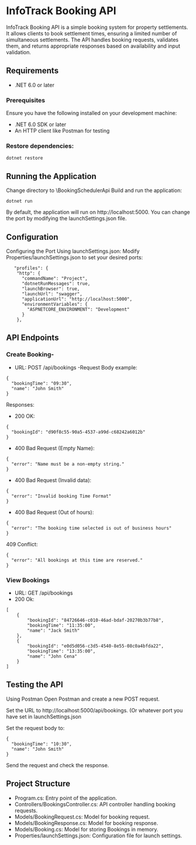 # InfoTrack Booking API

InfoTrack Booking API is a simple booking system for property settlements. It allows clients to book settlement times, ensuring a limited number of simultaneous settlements.
The API handles booking requests, validates them, and returns appropriate responses based on availability and input validation.

## Requirements

- .NET 6.0 or later

### Prerequisites

Ensure you have the following installed on your development machine:

- .NET 6.0 SDK or later
- An HTTP client like Postman for testing

### Restore dependencies:
```
dotnet restore
```

## Running the Application
Change directory to \BookingSchedulerApi 
Build and run the application:
```
dotnet run
```
By default, the application will run on http://localhost:5000.
You can change the port by modifying the launchSettings.json file.

## Configuration
Configuring the Port
Using launchSettings.json:
Modify Properties/launchSettings.json to set your desired ports:

```
   "profiles": {
    "http": {
      "commandName": "Project",
      "dotnetRunMessages": true,
      "launchBrowser": true,
      "launchUrl": "swagger",
      "applicationUrl": "http://localhost:5000",
      "environmentVariables": {
        "ASPNETCORE_ENVIRONMENT": "Development"
      }
    },
```

## API Endpoints
### Create Booking-
- URL: POST /api/bookings
-Request Body example:

```
{
  "bookingTime": "09:30",
  "name": "John Smith"
}
```

Responses:
- 200 OK:
```
{
  "bookingId": "d90f8c55-90a5-4537-a99d-c68242a6012b"
}
```
- 400 Bad Request (Empty Name):
```
{
  "error": "Name must be a non-empty string."
}
```
- 400 Bad Request (Invalid data):
```
{
  "error": "Invalid booking Time Format"
}
```
- 400 Bad Request (Out of hours):
```
{
  "error": "The booking time selected is out of business hours"
}
```
409 Conflict:
```
{
  "error": "All bookings at this time are reserved."
}
```
### View Bookings
- URL: GET /api/bookings
- 200 Ok:
```
[
    {
        "bookingId": "84726646-c010-46ad-bdaf-20270b3b77b8",
        "bookingTime": "11:35:00",
        "name": "Jack Smith"
    },
    {
        "bookingId": "e0d5d056-c3d5-4540-8e55-08c0a4bfda22",
        "bookingTime": "13:35:00",
        "name": "John Cena"
    }
]

```

## Testing the API
Using Postman
Open Postman and create a new POST request.

Set the URL to http://localhost:5000/api/bookings. (Or whatever port you have set in launchSettings.json

Set the request body to:

```
{
  "bookingTime": "10:30",
  "name": "John Smith"
}
```
Send the request and check the response.

## Project Structure
- Program.cs: Entry point of the application.
- Controllers/BookingsController.cs: API controller handling booking requests.
- Models/BookingRequest.cs: Model for booking request.
- Models/BookingResponse.cs: Model for booking response.
- Models/Booking.cs: Model for storing Bookings in memory.
- Properties/launchSettings.json: Configuration file for launch settings.
